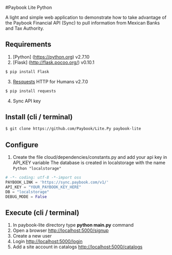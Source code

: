 #Paybook Lite Python

A light and simple web application to demonstrate how to take advantage of the Paybook Financial API (Sync) to pull information from Mexican Banks and Tax Authority.

## Requirements
1. [Python] (https://python.org) v2.7.10
2. [Flask] (http://flask.pocoo.org/) v0.10.1
```sh
$ pip install Flask
```
3. [Resquests](http://docs.python-requests.org/en/master/) HTTP for Humans v2.7.0
```sh
$ pip install requests
```
4. Sync API key

## Install (cli / terminal)

```sh
$ git clone https://github.com/Paybook/Lite.Py paybook-lite
```

## Configure
1. Create the file cloud/dependencies/constants.py and add your api key in API_KEY variable
   The database is created in localstorage with the name ```Python "localstorage"```
```Python
# -​*- coding: utf-8 -*​-import oss
PAYBOOK_LINK = 'https://sync.paybook.com/v1/'
API_KEY = "YOUR_PAYBOOK_KEY_HERE"
DB = "localstorage"
DEBUG_MODE = False
```

## Execute (cli / terminal)
1. In paybook-lite directory type **python main.py** command
2. Open a browser [http://localhost:5000/signup](http://localhost:5000/signup)
3. Create a new user
4. Login [http://localhost:5000/login](http://localhost:5000/login)
5. Add a site account in catalogs [http://localhost:5000/catalogs](http://localhost:5000/catalogs)
